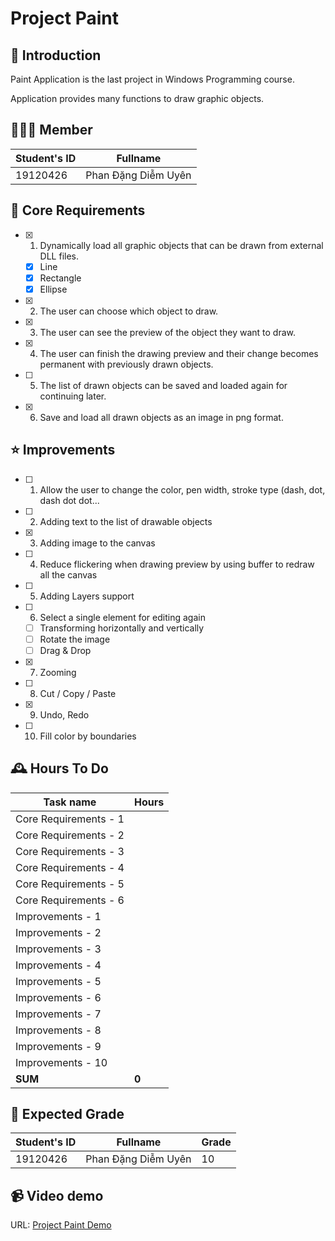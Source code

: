 # Project Paint

## 📢 Introduction

Paint Application is the last project in Windows Programming course.

Application provides many functions to draw graphic objects.

## 👩🏻‍💼 Member

| Student's ID | Fullname |
| -------- | ------------ |
| 19120426 | Phan Đặng Diễm Uyên |

## 🔑 Core Requirements

- [x] 1. Dynamically load all graphic objects that can be drawn from external DLL files.
  - [x] Line
  - [x] Rectangle
  - [x] Ellipse
- [x] 2. The user can choose which object to draw.
- [x] 3. The user can see the preview of the object they want to draw.
- [x] 4. The user can finish the drawing preview and their change becomes permanent with previously drawn objects.
- [ ] 5. The list of drawn objects can be saved and loaded again for continuing later.
- [x] 6. Save and load all drawn objects as an image in png format.

## ⭐ Improvements

- [ ] 1. Allow the user to change the color, pen width, stroke type (dash, dot, dash dot dot...
- [ ] 2. Adding text to the list of drawable objects
- [x] 3. Adding image to the canvas
- [ ] 4. Reduce flickering when drawing preview by using buffer to redraw all the canvas
- [ ] 5. Adding Layers support
- [ ] 6. Select a single element for editing again
  - [ ] Transforming horizontally and vertically
  - [ ] Rotate the image
  - [ ] Drag & Drop
- [x] 7. Zooming
- [ ] 8. Cut / Copy / Paste
- [x] 9. Undo, Redo
- [ ] 10. Fill color by boundaries

## 🕰 Hours To Do

| Task name | Hours |
| ----------- | --- |
| Core Requirements - 1 |  |
| Core Requirements - 2 |  |
| Core Requirements - 3 |  |
| Core Requirements - 4 |  |
| Core Requirements - 5 |  |
| Core Requirements - 6 |  |
| Improvements - 1 |  |
| Improvements - 2 |  |
| Improvements - 3 |  |
| Improvements - 4 |  |
| Improvements - 5 |  |
| Improvements - 6 |  |
| Improvements - 7 |  |
| Improvements - 8 |  |
| Improvements - 9 |  |
| Improvements - 10 |  |
| **SUM** | **0** |

## 💯 Expected Grade

| Student's ID | Fullname | Grade |
| -------- | ------------ | --- |
| 19120426 | Phan Đặng Diễm Uyên | 10 |

## 📹 Video demo

URL: [Project Paint Demo]()
